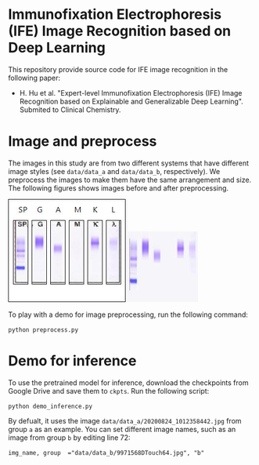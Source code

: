 # Immunofixation Electrophoresis (IFE) Image Recognition based on Deep Learning
This repository provide source code for IFE image recognition in the following paper:

* H. Hu et al. "Expert-level Immunofixation Electrophoresis (IFE) Image Recognition based on Explainable and Generalizable Deep Learning". Submited to Clinical Chemistry.


# Image and preprocess
The images in this study are from two different systems that have different image styles (see `data/data_a` and `data/data_b`, respectively). We preprocess the images to make them have the same arrangement and size. The following figures shows images before and after preprocessing.

![image](./data/data_a/20200824_1012358442.jpg) ![image_process](./data/data_a_process/20200824_1012358442.jpg)

To play with a demo for image preprocessing, run the following command:

```
python preprocess.py
```

# Demo for inference
To use the pretrained model for inference, download the checkpoints from Google Drive and save them to ``ckpts``. Run the following script:

```
python demo_inference.py
```

By defualt, it uses the image `data/data_a/20200824_1012358442.jpg` from group `a` as an example. You can set different image names, such as an image from group `b` by editing line 72:

```
img_name, group  ="data/data_b/9971568DTouch64.jpg", "b" 
```
